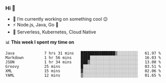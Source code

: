 ### Hi 👋

<!--
**nodejh/nodejh** is a ✨ _special_ ✨ repository because its `README.md` (this file) appears on your GitHub profile.

Here are some ideas to get you started:

- 🔭 I’m currently working on ...
- 🌱 I’m currently learning ...
- 👯 I’m looking to collaborate on ...
- 🤔 I’m looking for help with ...
- 💬 Ask me about ...
- 📫 How to reach me: ...
- 😄 Pronouns: ...
- ⚡ Fun fact: ...
-->

- 🔭 I’m currently working on something cool :wink:
- ⚡ Node.js, Java, Go :thought_balloon:
- 🤖 Serverless, Kubernetes, Cloud Native

📊 **This week I spent my time on**

<!--START_SECTION:waka-->

```text
Java             7 hrs 31 mins   ███████████████▒░░░░░░░░░   61.97 %
Markdown         1 hr 56 mins    ████░░░░░░░░░░░░░░░░░░░░░   16.03 %
JSON             1 hr 34 mins    ███▒░░░░░░░░░░░░░░░░░░░░░   13.00 %
Groovy           25 mins         █░░░░░░░░░░░░░░░░░░░░░░░░   03.51 %
XML              15 mins         ▓░░░░░░░░░░░░░░░░░░░░░░░░   02.06 %
YAML             12 mins         ▒░░░░░░░░░░░░░░░░░░░░░░░░   01.65 %
```

<!--END_SECTION:waka-->


<!--
:traffic_light: **Visitors**

![visitors](https://visitor-badge.glitch.me/badge?page_id=nodejh.nodejh)
-->
